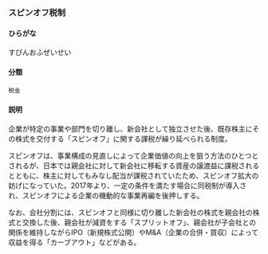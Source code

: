 <div style="display:none;">

## [あ行](securities-terms?id=あ行)
## [か行](securities-terms?id=か行)
## [さ行](securities-terms?id=さ行)

</div>

### スピンオフ税制

#### ひらがな

すぴんおふぜいせい

#### 分類

`税金`

#### 説明

企業が特定の事業や部門を切り離し、新会社として独立させた後、既存株主にその株式を交付する「スピンオフ」に関する課税が繰り延べられる制度。
 
スピンオフは、事業構成の見直しによって企業価値の向上を狙う方法のひとつとされるが、日本では親会社に対して新会社に移転する資産の譲渡益に課税されるとともに、株主に対してもみなし配当が課税されていたため、スピンオフ拡大の妨げになっていた。2017年より、一定の条件を満たす場合に同税制が導入され、スピンオフによる企業の機動的な事業再編を後押しする。
 
なお、会社分割には、スピンオフと同様に切り離した新会社の株式を親会社の株式と交換した後、親会社が減資をする「スプリットオフ」、親会社が子会社との関係を維持しながらIPO（新規株式公開）やM&amp;A（企業の合併・買収）によって収益を得る「カーブアウト」などがある。

<div style="display:none;">

## [た行](securities-terms?id=た行)
## [な行](securities-terms?id=な行)
## [は行](securities-terms?id=は行)
## [ま行](securities-terms?id=ま行)
## [や行](securities-terms?id=や行)
## [ら行](securities-terms?id=ら行)
## [わ行](securities-terms?id=わ行)
## [英数字・記号](securities-terms?id=英数字・記号)

</div>

